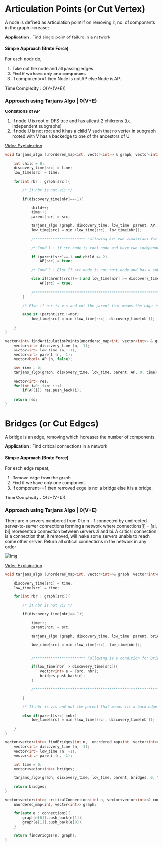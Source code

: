 # Articulation Points (or Cut Vertex)

A node is defined as Articulation point if on removing it, no. of components in the graph increases.

**Application** : 
Find single point of failure in a network

#### Simple Approach (Brute Force)
For each node do, 
1. Take out the node and all passing edges.
2. Find if we have only one component.
3. If component==1 then Node is not AP else Node is AP.
  
Time Complexity : O(V*(V+E))

### Approach using Tarjans Algo | O(V+E)

**Conditions of AP**
1. If node U is root of DFS tree and has atleast 2 childrens (i.e. independent subgraphs)
2. If node U is not root and it has a child V such that no vertex in subgraph rooted with V has a backedge to one of the ancestors of U.

[Video Explaination](https://www.youtube.com/watch?v=64KK9K4RpKE)

```cpp
void tarjans_algo (unordered_map<int, vector<int>> & graph, vector<int> & discovery_time, vector<int> & low_time, vector<int> & parent, vector<bool> & AP, int src, int & time){

    int child = 0;
    discovery_time[src] = time; 
    low_time[src] = time;

    for(int nbr : graph[src]){

        /* If nbr is not vis */

        if(discovery_time[nbr]==-1){

            child++;
            time++;
            parent[nbr] = src;

            tarjans_algo (graph, discovery_time, low_time, parent, AP, nbr, time);
            low_time[src] = min (low_time[src], low_time[nbr]);
            
            /************************ Following are two conditions for articulation point *****************************/

            /* Cond 1 : if src node is root node and have two independent child subgraphs then its an articulation point */

            if (parent[src]==-1 and child >= 2)
                AP[src] = true;

            /* Cond 2 : Else If src node is not root node and has a subgraph with NO backedge to any of its ancestors */

            else if(parent[src]!=-1 and low_time[nbr] >= discovery_time[src])
                AP[src] = true;
                
            /**********************************************************************************************************/
        }

        /* Else if nbr is vis and not the parent that means the edge is backedge */

        else if (parent[src]!=nbr)
            low_time[src] = min (low_time[src], discovery_time[nbr]);

    }
}

vector<int> findArticulationPoints(unordered_map<int, vector<int>> & graph, int n){
    vector<int> discovery_time (n, -1);
    vector<int> low_time (n, -1);
    vector<int> parent (n, -1);
    vector<bool> AP (n, false);

    int time = 0;
    tarjans_algo(graph, discovery_time, low_time, parent, AP, 0, time);

    vector<int> res;
    for(int i=0; i<n; i++)
        if(AP[i]) res.push_back(i);
    
    return res;
}
```


# Bridges (or Cut Edges)

A bridge is an edge, removing which increases the number of components.

**Application** : 
Find critical connections in a network

#### Simple Approach (Brute Force)
For each edge repeat, 
1. Remove edge from the graph.
2. Find if we have only one component.
3. If component==1 then removed edge is not a bridge else it is a bridge.
  
Time Complexity : O(E*(V+E))

### Approach using Tarjans Algo | O(V+E)
There are n servers numbered from 0 to n - 1 connected by undirected server-to-server connections forming a network where connections[i] = [ai, bi] represents a connection between servers ai and bi. A critical connection is a connection that, if removed, will make some servers unable to reach some other server. Return all critical connections in the network in any order.

![img](https://assets.leetcode.com/uploads/2019/09/03/1537_ex1_2.png)

[Video Explaination](https://www.youtube.com/watch?v=Rhxs4k6DyMM)

```cpp
void tarjans_algo (unordered_map<int, vector<int>>& graph, vector<int>& discovery_time, vector<int>& low_time, vector<int>& parent, vector<vector<int>>& bridges, int src, int & time){

    discovery_time[src] = time;
    low_time[src] = time;

    for(int nbr : graph[src]){

        /* if nbr is not vis */

        if(discovery_time[nbr]==-1){

            time++;
            parent[nbr] = src;

            tarjans_algo (graph, discovery_time, low_time, parent, bridges, nbr, time);

            low_time[src] = min (low_time[src], low_time[nbr]);


            /************************ Following is a condition for Bridges ***************************/

            if(low_time[nbr] > discovery_time[src]){
                vector<int> e = {src, nbr};
                bridges.push_back(e);
            }

            /****************************************************************************************/    

        }

        /* If nbr is vis and not the parent that means its a back edge */

        else if(parent[src]!=nbr)
            low_time[src] = min (low_time[src], discovery_time[nbr]);

    }
}

vector<vector<int>> findBridges(int n,  unordered_map<int, vector<int>>& graph){
    vector<int> discovery_time (n, -1);
    vector<int> low_time (n, -1);
    vector<int> parent (n, -1);

    int time = 0;
    vector<vector<int>> bridges;

    tarjans_algo(graph, discovery_time, low_time, parent, bridges, 0, time);

    return bridges;
}

vector<vector<int>> criticalConnections(int n, vector<vector<int>>& connections) {
    unordered_map<int, vector<int>> graph;

    for(auto e : connections){
        graph[e[0]].push_back(e[1]);
        graph[e[1]].push_back(e[0]);
    }

    return findBridges(n, graph);
}
```
